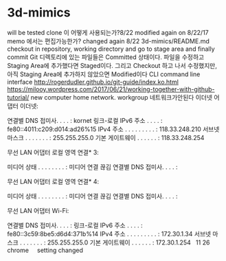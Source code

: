 # 3d-mimics
will be tested
clone 이 어떻게 사용되는가?8/22
modified again on 8/22/17
memo 에서는 편집가능한가?
changed again 8/22
3d-mimics/README.md
checkout in repository, working directory and go to stage area and finally commit
Git 디렉토리에 있는 파일들은 Committed 상태이다. 파일을 수정하고 Staging Area에 추가했다면 Staged이다. 그리고 Checkout 하고 나서 수정했지만, 아직 Staging Area에 추가하지 않았으면 Modified이다
CLI command line interface
http://rogerdudler.github.io/git-guide/index.ko.html
https://milooy.wordpress.com/2017/06/21/working-together-with-github-tutorial/
new computer home network. workgroup
네트워크가안된다
이더넷 어댑터 이더넷:

   연결별 DNS 접미사. . . . : kornet
   링크-로컬 IPv6 주소 . . . . : fe80::4011:c209:d014:ad26%15
   IPv4 주소 . . . . . . . . . : 118.33.248.210
   서브넷 마스크 . . . . . . . : 255.255.255.0
   기본 게이트웨이 . . . . . . : 118.33.248.254

무선 LAN 어댑터 로컬 영역 연결* 3:

   미디어 상태 . . . . . . . . : 미디어 연결 끊김
   연결별 DNS 접미사. . . . : 

무선 LAN 어댑터 로컬 영역 연결* 4:

   미디어 상태 . . . . . . . . : 미디어 연결 끊김
   연결별 DNS 접미사. . . . : 

무선 LAN 어댑터 Wi-Fi:

   연결별 DNS 접미사. . . . : 
   링크-로컬 IPv6 주소 . . . . : fe80::3c59:8be5:d6d4:371b%14
   IPv4 주소 . . . . . . . . . : 172.30.1.34
   서브넷 마스크 . . . . . . . : 255.255.255.0
   기본 게이트웨이 . . . . . . : 172.30.1.254
   11 26 chrome     setting changed 
